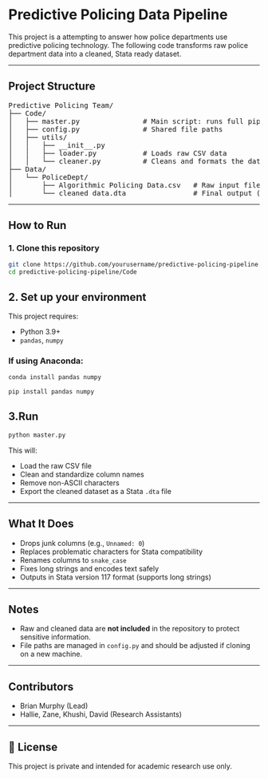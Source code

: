 # Predictive Policing Data Pipeline

This project is a attempting to answer how police departments use predictive policing technology. 
The following code transforms raw police department data into a cleaned, Stata ready dataset.

---

## Project Structure

<pre>
Predictive Policing Team/
├── Code/
│   ├── master.py               # Main script: runs full pipeline
│   ├── config.py               # Shared file paths
│   ├── utils/
│   │   ├── __init__.py
│   │   ├── loader.py           # Loads raw CSV data
│   │   └── cleaner.py          # Cleans and formats the data
├── Data/
│   └── PoliceDept/
│       ├── Algorithmic Policing Data.csv   # Raw input file
│       └── cleaned_data.dta                # Final output (Stata)
</pre>

---

## How to Run

### 1. Clone this repository

```bash
git clone https://github.com/yourusername/predictive-policing-pipeline.git
cd predictive-policing-pipeline/Code
```

## 2. Set up your environment

This project requires:

- Python 3.9+
- `pandas`, `numpy`

### If using Anaconda:

```bash
conda install pandas numpy
```

```bash
pip install pandas numpy
```
## 3.Run 
```bash
python master.py
```
This will:

- Load the raw CSV file  
- Clean and standardize column names  
- Remove non-ASCII characters  
- Export the cleaned dataset as a Stata `.dta` file  

---

## What It Does

- Drops junk columns (e.g., `Unnamed: 0`)  
- Replaces problematic characters for Stata compatibility  
- Renames columns to `snake_case`  
- Fixes long strings and encodes text safely  
- Outputs in Stata version 117 format (supports long strings)  

---

## Notes

- Raw and cleaned data are **not included** in the repository to protect sensitive information.  
- File paths are managed in `config.py` and should be adjusted if cloning on a new machine.  

---

## Contributors

- Brian Murphy (Lead)  
- Hallie, Zane, Khushi, David (Research Assistants)

---

## 📄 License

This project is private and intended for academic research use only.


